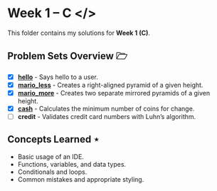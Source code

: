 # Week 1 – C </>
This folder contains my solutions for **Week 1 (C)**.  

## Problem Sets Overview 🗁  
- [x] [**hello**](01-hello/) - Says hello to a user.  
- [x] [**mario_less**](02-mario-less/) - Creates a right-aligned pyramid of a given height.  
- [x] [**mario_more**](03-mario-more/) - Creates two separate mirrored pyramids of a given height.  
- [x] [**cash**](04-cash/) - Calculates the minimum number of coins for change.  
- [ ] **credit** - Validates credit card numbers with Luhn’s algorithm.  

## Concepts Learned ⋆  
- Basic usage of an IDE.
- Functions, variables, and data types.
- Conditionals and loops.
- Common mistakes and appropriate styling.
